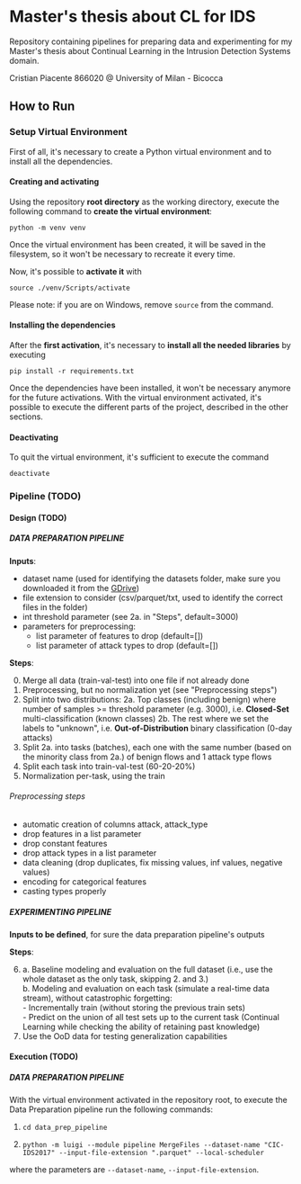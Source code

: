 # Master's thesis about CL for IDS

Repository containing pipelines for preparing data and experimenting for my Master's thesis about Continual Learning in the Intrusion Detection Systems domain.

Cristian Piacente 866020 @ University of Milan - Bicocca

## How to Run

### Setup Virtual Environment

First of all, it's necessary to create a Python virtual environment and to install all the dependencies.

#### Creating and activating

Using the repository **root directory** as the working directory, execute the following command to **create the virtual environment**:

    python -m venv venv

Once the virtual environment has been created, it will be saved in the filesystem, so it won't be necessary to recreate it every time.

Now, it's possible to **activate it** with

    source ./venv/Scripts/activate

Please note: if you are on Windows, remove `source` from the command.

#### Installing the dependencies

After the **first activation**, it's necessary to **install all the needed libraries** by executing

    pip install -r requirements.txt

Once the dependencies have been installed, it won't be necessary anymore for the future activations.
With the virtual environment activated, it's possible to execute the different parts of the project, described in the other sections.

#### Deactivating

To quit the virtual environment, it's sufficient to execute the command

    deactivate

### Pipeline (TODO)

#### Design (TODO)

##### DATA PREPARATION PIPELINE

**Inputs**: 

- dataset name (used for identifying the datasets folder, make sure you downloaded it from the [GDrive](https://drive.google.com/drive/folders/1auey1u1GrCB29wmuOXzskXgjSdlHo5f8?usp=sharing))
- file extension to consider (csv/parquet/txt, used to identify the correct files in the folder)
- int threshold parameter (see 2a. in "Steps", default=3000)
- parameters for preprocessing:
    - list parameter of features to drop (default=[])
    - list parameter of attack types to drop (default=[])

**Steps**:

0. Merge all data (train-val-test) into one file if not already done
1. Preprocessing, but no normalization yet (see "Preprocessing steps")
2. Split into two distributions: 
    2a. Top classes (including benign) where number of samples >= threshold parameter (e.g. 3000), i.e. **Closed-Set** multi-classification (known classes)
    2b. The rest where we set the labels to "unknown", i.e. **Out-of-Distribution** binary classification (0-day attacks) 
3. Split 2a. into tasks (batches), each one with the same number (based on the minority class from 2a.) of benign flows and 1 attack type flows
4. Split each task into train-val-test (60-20-20%)
5. Normalization per-task, using the train

###### Preprocessing steps

- automatic creation of columns attack, attack_type
- drop features in a list parameter
- drop constant features
- drop attack types in a list parameter
- data cleaning (drop duplicates, fix missing values, inf values, negative values)
- encoding for categorical features 
- casting types properly

##### EXPERIMENTING PIPELINE

**Inputs to be defined**, for sure the data preparation pipeline's outputs

**Steps**:

6. 
    a. Baseline modeling and evaluation on the full dataset (i.e., use the whole dataset as the only task, skipping 2. and 3.) \
    b. Modeling and evaluation on each task (simulate a real-time data stream), without catastrophic forgetting: \
        - Incrementally train (without storing the previous train sets) \
        - Predict on the union of all test sets up to the current task (Continual Learning while checking the ability of retaining past knowledge)
7. Use the OoD data for testing generalization capabilities


#### Execution (TODO)

##### DATA PREPARATION PIPELINE

With the virtual environment activated in the repository root, to execute the Data Preparation pipeline run the following commands:

 1.     cd data_prep_pipeline
 2.     python -m luigi --module pipeline MergeFiles --dataset-name "CIC-IDS2017" --input-file-extension ".parquet" --local-scheduler

 where the parameters are `--dataset-name`, `--input-file-extension`.